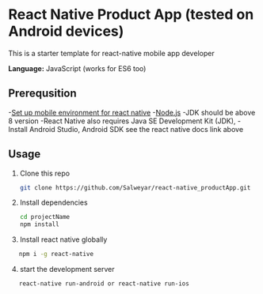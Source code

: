 # React Native Product App (tested on Android devices)

This is a starter template for react-native mobile app developer

**Language:** JavaScript (works for ES6 too)

## Prerequsition

-[Set up mobile environment for react native](https://reactnative.dev/docs/environment-setup)
-[Node.js](https://nodejs.org/en/download/)
-JDK should be above 8 version
-React Native also requires Java SE Development Kit (JDK), 
-Install Android Studio, Android SDK see the react native docs link above

## Usage

1. Clone this repo

   ```bash
   git clone https://github.com/Salweyar/react-native_productApp.git
   ```

2. Install dependencies

   ```bash
   cd projectName
   npm install
   ```
   
3. Install react native globally

```bash
   npm i -g react-native
   ```
4. start the development server

```bash
   react-native run-android or react-native run-ios
   ```
